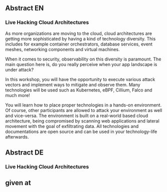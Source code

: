 ## Abstract EN
### Live Hacking Cloud Architectures

As more organizations are moving to the cloud, cloud architectures are getting more sophisticated by having a kind of technology diversity. This includes for example container orchestrators, database services, event meshes, networking components and virtual machines.

When it comes to security, observability on this diversity is paramount.
The main question here is, do you really perceive when your app landscape is under attack?

In this workshop, you will have the opportunity to execute various attack vectors and implement ways to mitigate and observe them. Many technologies will be used such as Kubernetes, eBPF, Cillium, Falco and much more!

You will learn how to place proper technologies in a hands-on environment. Of course, other participants are allowed to attack your environment as well and vice-versa.
The environment is built on a real-world based cloud architecture, being compromised by scanning web applications and lateral movement with the goal of exfiltrating data.
All technologies and documentations are open source and can be used in your technology-life afterwards.

## Abstract DE
### Live Hacking Cloud Architectures

## given at
